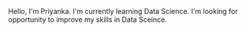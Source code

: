 Hello, I'm Priyanka. I'm currently learning Data Science. I'm looking for opportunity to improve my skills in Data Sceince.
